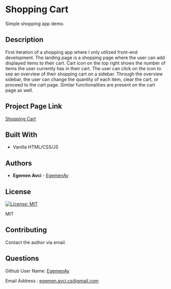   # Shopping Cart

  Simple shopping app demo.
  
  ## Description

  First iteration of a shopping app where I only utilized front-end development. 
  The landing page is a shopping page where the user can add displayed items to their cart. Cart icon on the top right shows the number of items the user currently has in their cart. The user can click on the icon to see an overview of their shopping cart on a sidebar. Through the overview sidebar, the user can change the quantity of each item, clear the cart, or proceed to the cart page. Similar functionalities are present on the cart page as well.

  ## Project Page Link

  [Shopping Cart](https://egemenav.github.io/shopping-prototype-v1/)

  ## Built With

  * Vanilla HTML/CSS/JS
 
  ## Authors

  * **Egemen Avci** - [EgemenAv](https://github.com/EgemenAv)

  ## License
         
  [![License: MIT](https://img.shields.io/badge/License-MIT-informational.svg)](https://opensource.org/licenses/MIT)
    
  MIT

  ## Contributing

  Contact the author via email.

  ## Questions

  Github User Name:  [EgemenAv](https://github.com/EgemenAv)
    
  Email Address :   egemen.avci.cs@gmail.com